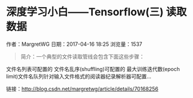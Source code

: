 # 深度学习小白——Tensorflow(三) 读取数据
作者：MargretWG
日期：2017-04-16 18:25
浏览量：1537
> 简介：一个典型的文件读取管线会包含下面这些步骤：


文件名列表可配置的 文件名乱序(shuffling)可配置的 最大训练迭代数(epoch limit)文件名队列针对输入文件格式的阅读器纪录解析器可配置...

 链接：http://blog.csdn.net/margretwg/article/details/70168256
